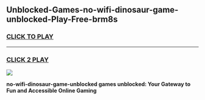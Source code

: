 
## Unblocked-Games-no-wifi-dinosaur-game-unblocked-Play-Free-brm8s
<h3>
<a href="https://premium76.site?title=no-wifi-dinosaur-game-unblocked&ref=20A">CLICK TO PLAY</a></h3>
<hr>

<h3>
<a href="https://premium76.site?title=no-wifi-dinosaur-game-unblocked&ref=20A">CLICK 2 PLAY</a>
  
</h3>

<a href="https://premium76.site?title=no-wifi-dinosaur-game-unblocked&ref=20A"><img src="https://clearcache.store/games.png"></a>


**no-wifi-dinosaur-game-unblocked games unblocked: Your Gateway to Fun and Accessible Online Gaming**

